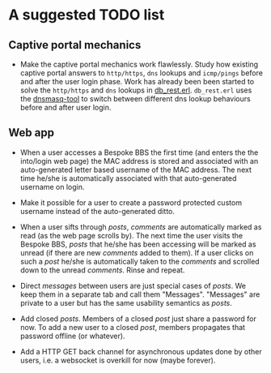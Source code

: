 # A suggested TODO list

## Captive portal mechanics

* Make the captive portal mechanics work flawlessly. Study how existing captive portal answers to `http/https`, `dns` lookups and `icmp/pings` before and after the user login phase. Work has already been been started to solve the `http/https` and `dns` lookups in [db_rest.erl](db/src/db_rest.erl). `db_rest.erl` uses the [dnsmasq-tool](main/bin/dnsmasq-tool) to switch between different dns lookup behaviours before and after user login.

## Web app

* When a user accesses a Bespoke BBS the first time (and enters the the into/login web page) the MAC address is stored and associated with an auto-generated letter based username of the MAC address. The next time he/she is automatically associated with that auto-generated username on login.

* Make it possible for a user to create a password protected custom username instead of the auto-generated ditto.

* When a user sifts through *posts*, *comments* are automatically marked as read (as the web page scrolls by). The next time the user visits the Bespoke BBS, *posts* that he/she has been accessing will be marked as unread (if there are new *comments* added to them). If a user clicks on such a *post* he/she is automatically taken to the *comments* and scrolled down to the unread *comments*. Rinse and repeat.

* Direct *messages* between users are just special cases of *posts*. We keep them in a separate tab and call them "Messages". "Messages" are private to a user but has the same usability semantics as *posts*.

* Add closed *posts*. Members of a closed *post* just share a password for now. To add a new user to a closed *post*, members propagates that password offline (or whatever).

* Add a HTTP GET back channel for asynchronous updates done by other users, i.e. a websocket is overkill for now (maybe forever).
